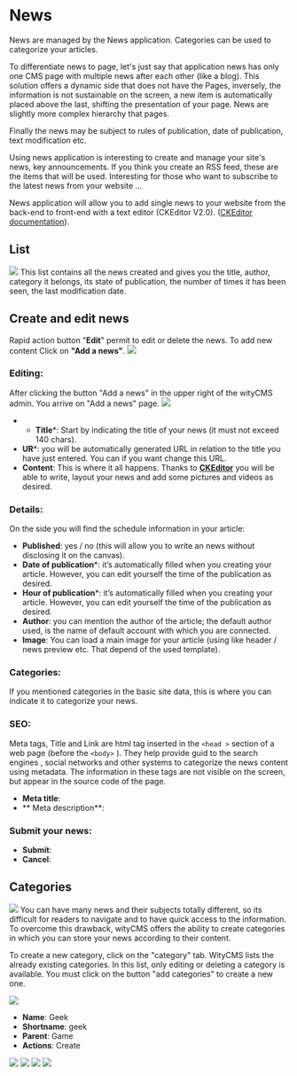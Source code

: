 # News

News are managed by the News application. Categories can be used to categorize your articles.

To differentiate news to page, let's just say that application news has only one CMS page with multiple news after each other (like a blog). This solution offers a dynamic side that does not have the Pages, inversely, the information is not sustainable on the screen, a new item is automatically placed above the last, shifting the presentation of your page. News are slightly more complex hierarchy that pages.

Finally the news may be subject to rules of publication, date of publication, text modification etc.

Using news application is interesting to create and manage your site's news, key announcements. If you think you create an RSS feed, these are the items that will be used. Interesting for those who want to subscribe to the latest news from your website ...

News application will allow you to add single news to your website from the back-end to front-end with a text editor (CKEditor V2.0). ([CKEditor documentation](http://docs.ckeditor.com/)).

## List
![](news-01.png)
This list contains all the news created and gives you the title, author, category it belongs, its state of publication, the number of times it has been seen, the last modification date.


## Create and edit news

Rapid action button "**Edit**" permit to edit or delete the news. 
To add new content Click on **"Add a news"**.
![](news-02.png)
### Editing:

After clicking the button "Add a news" in the upper right of the wityCMS admin. You arrive on "Add a news" page.
![](news-03.png)

* * **Title***: Start by indicating the title of your news (it must not exceed 140 chars).
* **UR***: you will be automatically generated URL in relation to the title you have just entered. You can if you want change this URL.
* **Content**: This is where it all happens. Thanks to **[CKEditor](http://docs.ckeditor.com/)** you will be able to write, layout your news and add some pictures and videos as desired.

### Details:

On the side you will find the schedule information in your article:

* **Published**: yes / no (this will allow you to write an news without disclosing it on the canvas).
* **Date of publication***: it’s automatically filled when you creating your article. However, you can edit yourself the time of the publication as desired.
*  **Hour of publication***: it’s automatically filled when you creating your article. However, you can edit yourself the time of the publication as desired.
* **Author**: you can mention the author of the article; the default author used, is the name of default account with which you are connected.
* **Image**: You can load a main image for your article (using like header / news preview etc. That depend of the used template).

### Categories:

If you mentioned categories in the basic site data, this is where you can indicate it to categorize your news.

### SEO:

Meta tags, Title and Link are html tag inserted in the ```<head >``` section of a web page (before the ```<body>``` ). They help provide guid to the search engines , social networks and other systems to categorize the news content using metadata. The information in these tags are not visible on the screen, but appear in the source code of the page.

* **Meta title**: 
* ** Meta description**:

### Submit your news:

* **Submit**:
* **Cancel**:

## Categories

![](news-04.png)
You can have many news and their subjects totally different, so its difficult for readers to navigate and to have quick access to the information.
To overcome this drawback, wityCMS offers the ability to create categories in which you can store your news according to their content.

To create a new category, click on the "category" tab. WityCMS lists the already existing categories. In this list, only editing or deleting a category is available. You must click on the button "add categories" to create a new one.

![](news-05.png)

* **Name**: Geek
* **Shortname**: geek
* **Parent**: Game
* **Actions**: Create

![](news-06.png)
![](news-07.png)
![](news-08.png)
![](news-09.png)